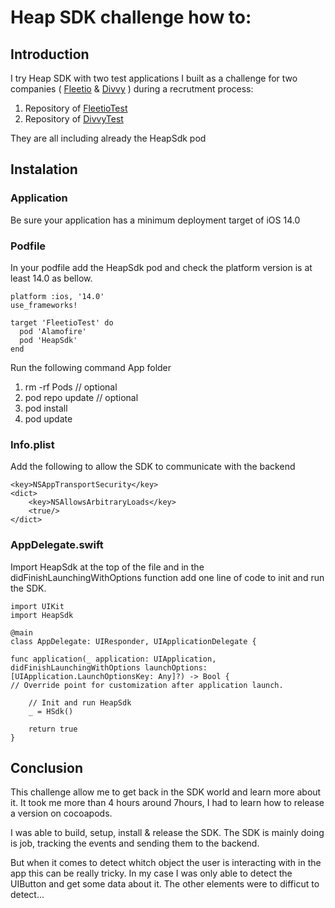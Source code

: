 # Heap SDK challenge how to:

## Introduction

I try Heap SDK with two test applications I built as a challenge for two companies ( [Fleetio](https://www.fleetio.com/) & [Divvy](https://getdivvy.com/) ) during a recrutment process:

1. Repository of [FleetioTest](https://github.com/NutsNet/FleetioTest)
2. Repository of [DivvyTest](https://github.com/NutsNet/DivvyTest)

They are all including already the HeapSdk pod

## Instalation

### Application

Be sure your application has a minimum deployment target of iOS 14.0

### Podfile

In your podfile add the HeapSdk pod and check the platform version is at least 14.0 as bellow.

```
platform :ios, '14.0'
use_frameworks!

target 'FleetioTest' do
  pod 'Alamofire'
  pod 'HeapSdk'
end
```

Run the following command App folder
1. rm -rf Pods // optional
2. pod repo update // optional
3. pod install
4. pod update

### Info.plist

Add the following to allow the SDK to communicate with the backend

```
<key>NSAppTransportSecurity</key>
<dict>
    <key>NSAllowsArbitraryLoads</key>
    <true/>
</dict>
```

### AppDelegate.swift

Import HeapSdk at the top of the file and in the didFinishLaunchingWithOptions function add one line of code to init and run the SDK.

```
import UIKit
import HeapSdk

@main
class AppDelegate: UIResponder, UIApplicationDelegate {

func application(_ application: UIApplication, didFinishLaunchingWithOptions launchOptions: [UIApplication.LaunchOptionsKey: Any]?) -> Bool {
// Override point for customization after application launch.

    // Init and run HeapSdk
    _ = HSdk()

    return true
}
```

## Conclusion

This challenge allow me to get back in the SDK world and learn more about it. It took me more than 4 hours around 7hours, I had to learn how to release a version on cocoapods.

I was able to build, setup, install & release the SDK. The SDK is mainly doing is job, tracking the events and sending them to the backend.

But when it comes to detect whitch object the user is interacting with in the app this can be really tricky. In my case I was only able to detect the UIButton and get some data about it. The other elements were to difficut to detect...
